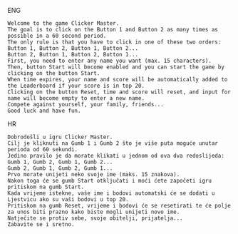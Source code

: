    ENG
 
    Welcome to the game Clicker Master.
    The goal is to click on the Button 1 and Button 2 as many times as possible in a 60 second period.
    The only rule is that you have to click in one of these two orders:
    Button 1, Button 2, Button 1, Button 2...
    Button 2, Button 1, Button 2, Button 1...
    First, you need to enter any name you want (max. 15 characters).
    Then, button Start will become enabled and you can start the game by clicking on the button Start.
    When time expires, your name and score will be automatically added to the Leaderboard if your score is in top 20.
    Clicking on the button Reset, time and score will reset, and input for name will become empty to enter a new name.
    Compete against yourself, your family, friends...
    Good luck and have fun.
   
   HR
 
    Dobrodošli u igru Clicker Master.
    Cilj je kliknuti na Gumb 1 i Gumb 2 što je više puta moguće unutar perioda od 60 sekundi.
    Jedino pravilo je da morate klikati u jednom od ova dva redoslijeda:
    Gumb 1, Gumb 2, Gumb 1, Gumb 2...
    Gumb 2, Gumb 1, Gumb 2, Gumb 1...
    Prvo morate unijeti neko svoje ime (maks. 15 znakova).
    Nakon toga će se gumb Start otključati i moći ćete započeti igru pritiskom na gumb Start.
    Kada vrijeme istekne, vaše ime i bodovi automatski će se dodati u Ljestvicu ako su vaši bodovi u top 20.
    Pritiskom na gumb Reset, vrijeme i bodovi će se resetirati te će polje za unos biti prazno kako biste mogli unijeti novo ime.
    Natječite se protiv sebe, svoje obitelji, prijatelja...
    Zabavite se i sretno.
